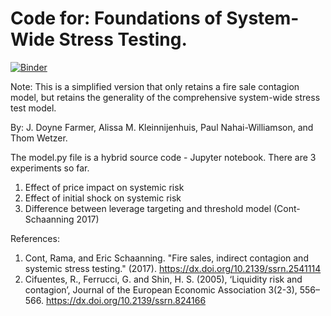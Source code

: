 # Code for: Foundations of System-Wide Stress Testing.

[![Binder](https://mybinder.org/badge_logo.svg)](https://mybinder.org/v2/gh/rht/bank_contagion/master)

Note: This is a simplified version that only retains a fire sale contagion model, but retains the generality of the comprehensive system-wide stress test model.

By: J. Doyne Farmer, Alissa M. Kleinnijenhuis, Paul Nahai-Williamson, and Thom Wetzer.

The model.py file is a hybrid source code - Jupyter notebook.
There are 3 experiments so far.
1. Effect of price impact on systemic risk
2. Effect of initial shock on systemic risk
3. Difference between leverage targeting and threshold model (Cont-Schaanning 2017)

References:
1. Cont, Rama, and Eric Schaanning. "Fire sales, indirect contagion and systemic stress testing." (2017).
   https://dx.doi.org/10.2139/ssrn.2541114
2. Cifuentes, R., Ferrucci, G. and Shin, H. S. (2005), ‘Liquidity risk and contagion’, Journal of the European Economic Association 3(2-3), 556–566.
   https://dx.doi.org/10.2139/ssrn.824166
